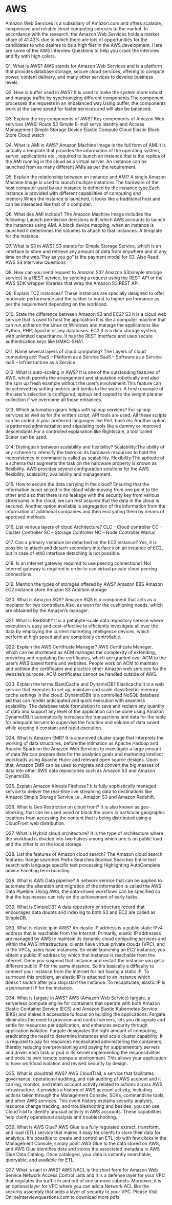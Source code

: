 # AWS

Amazon Web Services is a subsidiary of Amazon.com and offers scalable, inexpensive and reliable cloud computing services to the market.
In accordance with the research, the Amazon Web Services holds a market share of 41.43% due to which there are lots of opportunities for the candidates to who desires to be a high flier in the AWS development. Here are some of the AWS Interview Questions to help you crack the interview and fly with high colors.

Q1.  What is AWS?
AWS stands for Amazon Web Services and is a platform that provides database storage, secure cloud services, offering to compute power, content delivery, and many other services to develop business levels.

Q2.  How is buffer used in AWS?
It is used to make the system more robust and manage traffic by synchronizing different components.The component processes the requests in an imbalanced way.Using buffer, the components work at the same speed for faster services and will also be balanced.

Q3.  Explain the key components of AWS?
Key components of Amazon Web services (AWS)
Route 53
Simple E-mail serve
Identity and Access Management
Simple Storage Device
Elastic Compute Cloud
Elastic Block Store Cloud watch

Q4.  What is AMI in AWS?
Amazon Machine Image is the full form of AMI.It is actually a template that provides the information of the operating system, server, applications etc., required to launch an instance that is the replica of the AMI running in the cloud as a virtual server.
An instance can be launched from as many different AMIs as per the requirement.

Q5.  Explain the relationship between an instance and AMI?
A single Amazon Machine Image is used to launch multiple instances.The hardware of the host computer used 
by our instance is defined by the instance type.Each instance is provided with different capabilities of computing and memory.When the instance is launched, it looks like a traditional host and can be interacted like that of a computer.

Q6.  What des AMI include?
The Amazon Machine Image includes the following:
Launch permission decisions with which AWS accounts to launch the instances using AMI. A block device mapping, when an instance is launched it determines the volumes to attach to that instances.
A template for the instance.

Q7.  What is S3 in AWS?
S3 stands for Simple Storage Service, which is an interface to store and retrieve any amount of data from anywhere and at any time on the web.”Pay as you go” is the payment model for S3.
Also Read: AWS S3 Interview Questions

Q8.  How can you send request to Amazon S3?
Amazon S3(simple storage service) is a REST service, by sending a request using the REST API or the AWS SDK wrapper libraries that wrap the Amazon S3 REST API.

Q9.  Explain TC2 instances?
These instances are specially designed to offer moderate performance and the caliber to burst to higher performance as per the requirement depending on the workload.


Q10.  State the difference between Amazon S3 and EC2?
S3
It is a cloud web service that is used to host the application
It is like a computer machine that can run either on the Linux or Windows and manage the applications like Python, PHP, Apache or any databases.
EC2
It is a data storage system, with unlimited capacitance.
It has the REST interface and uses secure authentication keys like HMAC-SHA1.

Q11.  Name several layers of cloud computing?
The Layers of cloud computing are:
PaaS – Platform as a Service
SaaS – Software as a Service
IaaS – Infrastructure as a Service

Q12.  What is auto-scaling in AWS?
It is one of the outstanding features of AWS, which permits the arrangement and stipulation robotically and also the spin up fresh example without the user’s involvement.This feature can be achieved by setting metrics and brinks to the watch.
A fresh example of the user’s selection is configured, spinup and copied to the weight planner collection if we overcome all those entrances.

Q13.  Which automation gears helps with spinup services?
For spinup services as well as for the written script, API tools are used.
All these scripts can be coded in your preferred languages like Perl, bash etc.Another option is patterned administration and stipulating tools like a dummy or improved descendants.For a controlled explanation like Rightscale, a tool called Scalar can be used.

Q14.  Distinguish between scalability and flexibility?
Scalability:The ability of any scheme to intensify the tasks on its hardware resources to hold the inconsistency in command is called as scalability.
Flexibility:The aptitude of a schema that augments the task on the hardware property is known as flexibility.
AWS provides several configuration solutions for the AWS flexibility, scalability, availability and management.

Q15.  How to secure the data carrying in the cloud?
Ensuring that the information is not seized in the cloud while moving from one point to the other and also that there is no leakage with the security key from various storerooms in the cloud, we can rest assured that the data in the cloud is secured.
Another option available is segregation of the information from the information of additional companies and then encrypting them by means of approved methods.

Q16.  List various layers of cloud Architecture?
CLC – Cloud controller
CC – Cluster Controller
SC – Storage Controller
NC – Node Controller Walrus

Q17.  Can a primary instance be detached on the EC2 instance?
Yes, it is possible to attach and detach secondary interfaces on an instance of EC2, but in case of eth0 interface detaching is not possible.

Q18.  Is an internet gateway required to use peering connections?
No! Internet gateway is required in order to use virtual private cloud peering connections.

Q19.  Mention the types of storages offered by AWS?
  Amazon EBS
Amazon EC2 instance store
Amazon S3
Addition storage

Q20.  What is Amazon SQS?
Amazon SQS is a component that acts as a mediator for two controllers.Also, as worn for the cushioning needs, which are obtained by the Amazon’s manager.

Q21.  What is RedShift?
It is a petabyte-scale data repository service where execution is easy and cost-effective to efficiently investigate all over the data by employing the current marketing intelligence devices, which perform at high speed and are completely controllable.

Q22.  Explain the AWS Certificate Manager?
AWS Certificate Manager, which can be shortened as ACM manages the complexity of extending, providing and regulating the certificates, which are granted over ACM to the user’s AWS based forms and websites. People work on ACM to maintain and petition the certificates and practice other Amazon web services for the website’s purpose.
ACM certificates cannot be handled outside of AWS.

Q23.  Explain the terms ElastiCache and DynamoDB?
Elasticache:It is a web service that executes to set up, maintain and scale classified in-memory cache settings in the cloud.
DynamoDBIt is a controlled NoSQL database aid that can render anticipated and quick execution with seamless scalability.
The database table formulation to save and reclaim any quantity of data and support any level of the application can be done using Amazon DynamoDB.It automatically increases the transactions and data for the table for adequate servers to supervise the function and volume of data saved while keeping it constant and rapid execution.

Q24.  What is Amazon EMR?
It is a survived cluster stage that interprets the working of data structures, before the intimation as Apache Hadoop and Apache Spark on the Amazon Web Services to investigate a large amount of data.We can prepare data for the analytics goals and marketing intellect workloads using Apache Huive and relevant open source designs.
Upon that, Amazon EMR can be used to migrate and convert the big masses of data into other AWS data repositories such as Amazon S3 and Amazon DynamoDB.

Q25.  Explain Amazon Kinesis Firehose?
It is fully sophistically managed service to deliver the real-time live streaming data to destinations like Amazon Simple Storage Service i.e., Amazon S3 and Amazon Redshift.

Q26.  What is Geo Restriction on cloud front?
It is also known as geo-blocking, that can be used avoid or block the users in particular geographic locations from accessing the content that is being distributed using a CloudFront web distribution.

Q27.  What is Hybrid cloud architecture?
It is the type of architecture where the workload is divided into two halves among which one is on public load and the other is on the local storage.

Q28.  List the features of Amazon cloud search?
The Amazon cloud search features:
Range searches
Prefix Searches
Boolean Searches
Entire text search with language specific text processing
Highlighting
AutoComplete advice
Faceting term boosting

Q29.  What is AWS Data pipeline?
A network service that can be applied to automate the alteration and migration of the information is called the AWS Data Pipeline. Using AWS, the data-driven workflows can be specified so that the businesses can rely on the achievement of early tasks.

Q30.  What is SimpleDB?
A data repository or structure record that encourages data doubts and indexing to both S3 and EC2 are called as SimpleDB.
    
Q33.  What is elastic ip in AWS?
An elastic IP address is a public static IPv4 address that is reachable from the Internet. Primarily, elastic IP addresses are managed by AWS to maintain its dynamic cloud computing services and within the AWS infrastructure, clients have virtual private clouds (VPC), and in the VPCs, users have instances. So while launching an EC2 instance, you obtain a public IP address by which that instance is reachable from the internet. Once you suspend that instance and restart the instance you get a different public IP for the same instance. So it's basically a difficulty to connect your instance from the internet for not having a static IP. To surmount this problem, an elastic IP is attached to an instance which doesn't switch after you stop/start the instance. To recapitulate, elastic IP is a permanent IP for the instance.

Q34.  What is fargate in AWS?
AWS (Amazon Web Service) fargate, a serverless compute engine for containers that operate with both Amazon Elastic Container Service (ECS) and Amazon Elastic Kubernetes Service (EKS) and makes it accessible to focus on building the applications. Fargate eliminates the need to provision and control servers, lets you designate and settle for resources per application, and enhances security through application isolation. Fargate designates the right amount of computing, eradicating the need to determine instances and scale cluster capability. It is required to pay for resources necessitated administering the containers, thereby reducing overprovisioning and paying for supplementary servers and drives each task or pod in its kernel implementing the responsibilities and pods its own remote compute environment. This allows your application to have workload isolation and revised security by design.

Q35.  What is cloudtrail AWS?
AWS CloudTrail, a service that facilitates governance, operational auditing, and risk auditing of AWS account and it can log, monitor, and retain account activity related to actions across AWS infrastructure. It provides a history of AWS account activity, including actions taken through the Management Console, SDKs, commandline tools, and other AWS services. This event history explains security analysis, resource change tracking, and troubleshooting and besides, you can use CloudTrail to identify unusual activity in AWS accounts. These capabilities help clarify operational analysis and troubleshooting.

Q36.  What is AWS Glue?
AWS Glue is a fully regulated extract, transform, and load (ETL) service that makes it easy for clients to store their data for analytics. It's possible to create and control an ETL job with few clicks in the Management Console, simply point AWS Glue to the data stored on AWS, and AWS Glue identifies data and stores the associated metadata in AWS Glue Data Catalog. Once cataloged, your data is instantly searchable, queryable, and available for ETL.

Q37.  What is nacl in AWS?
AWS NACL is the short form for Amazon Web Service Network Access Control Lists and it is a defense layer for your VPC that regulates the traffic in and out of one or more subnets. Moreover, it is an optional layer for VPC where you can add a Network ACL like the security assembly that adds a layer of security to your VPC.
Please Visit OnlineInterviewquestions.com to download more pdfs

